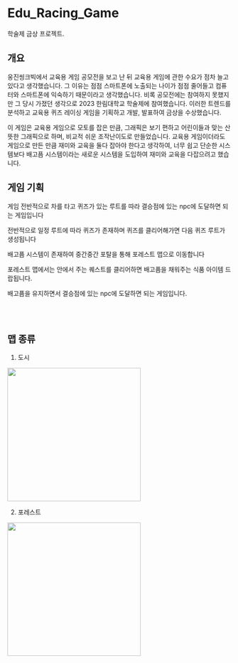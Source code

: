 # Edu_Racing_Game
학술제 금상 프로젝트.
## 개요

웅진씽크빅에서 교육용 게임 공모전을 보고 난 뒤 교육용 게임에 관한 수요가 점차 늘고있다고 생각했습니다.
그 이유는 점점 스마트폰에 노출되는 나이가 점점 줄어들고 컴퓨터와 스마트폰에 익숙하기 때문이라고 생각했습니다.
비록 공모전에는 참여하지 못했지만 그 당시 가졌던 생각으로 2023 한림대학교 학술제에 참여했습니다.
이러한 트렌드를 분석하고 교육용 퀴즈 레이싱 게임을 기획하고 개발, 발표하여 금상을 수상했습니다.

이 게임은 교육용 게임으로 모토를 잡은 만큼, 그래픽은 보기 편하고 어린이들과 맞는 산뜻한 그래픽으로 하며,
비교적 쉬운 조작난이도로 만들었습니다.
교육용 게임이더라도 게임으로 만든 만큼 재미와 교육을 둘다 잡아야 한다고 생각하여, 너무 쉽고 단순한 시스템보다 배고픔 시스템이라는 새로운 시스템을 도입하여 재미와 교육을 다잡으려고 했습니다.

## 게임 기획

게임 전반적으로 차를 타고 퀴즈가 있는 루트를 따라 결승점에 있는 npc에 도달하면 되는 게임입니다  

전반적으로 일정 루트에 따라 퀴즈가 존재하며 퀴즈를 클리어해가면 다음 퀴즈 루트가 생성됩니다

배고픔 시스템이 존재하여 중간중간 포탈을 통해 포레스트 맵으로 이동합니다

포레스트 맵에서는 안에서 주는 퀘스트를 클리어하면 배고픔을 채워주는 식품 아이템 드랍됩니다.

배고픔을 유지하면서 결승점에 있는 npc에 도달하면 되는 게임입니다.

<br><br>

## 맵 종류
1. 도시
<img src="https://github.com/akstjd31/EduQuest_Game/assets/18045821/c9cca101-1b6d-4b80-b996-6c8e26061ba3" width="300px" height="300px">

<br>

2. 포레스트
<img src="https://github.com/akstjd31/EduQuest_Game/assets/18045821/96bf39a0-8f23-4068-b425-5f0efe4dd845" width="300px" height="300px">
